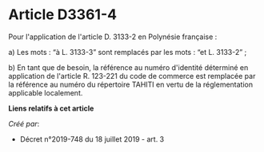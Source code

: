 # Article D3361-4

Pour l'application de l'article D. 3133-2 en Polynésie française :

a) Les mots : “à L. 3133-3” sont remplacés par les mots : “et L. 3133-2” ;

b) En tant que de besoin, la référence au numéro d'identité déterminé en application de l'article R. 123-221 du code de
commerce est remplacée par la référence au numéro du répertoire TAHITI en vertu de la réglementation applicable localement.

**Liens relatifs à cet article**

_Créé par_:

  - Décret n°2019-748 du 18 juillet 2019 - art. 3
